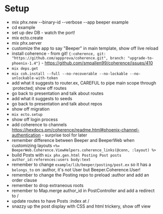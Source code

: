 # Setup

* mix phx.new --binary-id --verbose --app beeper example
* cd example
* set up dev DB - watch the port!
* mix ecto.create
* mix phx.server
* customize the app to say "Beeper" in main template, show off live reload
* install coherence - from git! `{:coherence, git: "https://github.com/appprova/coherence.git", branch: "upgrade-to-phoenix-1.4"}` - https://github.com/smpallen99/coherence/issues/410
* `mix deps.get`
* `mix coh.install --full --no-recoverable --no-lockable --no-unlockable-with-token`
* add what it suggests to router.ex, CAREFUL to pipe main scope through :protected; show off routes
* go back to presentation and talk about routes
* add what it suggests to seeds
* go back to presentation and talk about repos
* show off migration
* `mix ecto.setup`
* show off login process
* add coherence to channels https://hexdocs.pm/coherence/readme.html#phoenix-channel-authentication - surprise tool for later
* remember difference between Beeper and BeeperWeb when customizing layouts `<%= BeeperWeb.Coherence.ViewHelpers.coherence_links(@conn, :layout) %>`
* build Posts with `mix phx.gen.html Posting Post posts author_id:references:users body:text`
* remember to change `example/lib/beeper/posting/post.ex` so it has a `belongs_to` on :author, it's not User but Beeper.Coherence.User!
* remember to change the Posting repo to preload :author and add an order clause
* remember to drop extraneous roots
* remember to Map.merge author_id in PostController and add a redirect to /
* update routes to have Posts :index at /
* snazzy up the post display with CSS and html trickery, show off view

